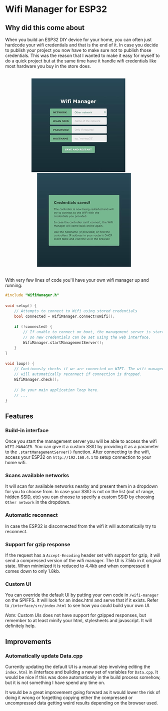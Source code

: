 # Wifi Manager for ESP32

## Why did this come about

When you build an ESP32 DIY device for your home, you can often just hardcode your wifi credentials and that is the end of it. In case you decide to publish your project you now have to make sure not to publish those credentials. This was the reason that I wanted to make it easy for myself to do a quick project but at the same time have it handle wifi credentials like most hardware you buy in the store does.

<div align="center">
    <br>
    <a href="./assets/manager.jpg"><img src="./assets/manager_small.jpg"></a>
    &nbsp;&nbsp;&nbsp;&nbsp;&nbsp;&nbsp;&nbsp;&nbsp;
    <a href="./assets/confirmation.jpg"><img src="./assets/confirmation_small.jpg"></a>
    <br>
    <br>
</div>

With very few lines of code you'll have your own wifi manager up and running:

```c++
#include "WifiManager.h"

void setup() {
    // Attempts to connect to Wifi using stored credentials
    bool connected = WifiManager.connectToWifi();

    if (!connected) {
        // If unable to connect on boot, the management server is started
        // so new credentials can be set using the web interface.
        WifiManager.startManagementServer();
    }
}

void loop() {
    // Continously checks if we are connected on WIFI. The wifi manager
    // will automatically reconnect if connection is dropped.
    WifiManager.check();

    // Do your main application loop here.
    // ...
}
```

## Features
### Build-in interface
Once you start the management server you will be able to access the wifi `WIFI-MANAGER`. You can give it a custom SSID by providing it as a parameter to the `.startManagementServer()` function. After connecting to the wifi, access your ESP32 on `http://192.168.4.1` to setup connection to your home wifi.

### Scans available networks
It will scan for available networks nearby and present them in a dropdown for you to choose from. In case your SSID is not on the list (out of range, hidden SSID, etc) you can choose to specify a custom SSID by choosing `Other network` in the dropdown.

### Automatic reconnect
In case the ESP32 is disconnected from the wifi it will automatically try to reconnect.

### Support for gzip response
If the request has a `Accept-Encoding` header set with support for gzip, it will send a compressed version of the wifi manager. The UI is 7.5kb in it original state. When minimized it is reduced to 4.4kb and when compressed it comes down to only 1.8kb.

### Custom UI
You can override the default UI by putting your own code in `/wifi-manager` on the SPIFFS. It will look for an index.html and serve that if it exists. Refer to `/interface/src/index.html` to see how you could build your own UI.

_Note:_ Custom UIs does not have support for gzipped responses, but remember to at least minify your html, stylesheets and javascript. It will definitely help.

## Improvements

### Automatically update Data.cpp
Currently updating the default UI is a manual step involving editing the `index.html` in /interface and building a new set of variables for `Data.cpp`. It would be nice if this was done automatically in the build process somehow, but it is not something I have spend any time on.

It would be a great improvement going forward as it would lower the risk of doing it wrong or forgetting copying either the compressed or uncompressed data getting weird results depending on the browser used.